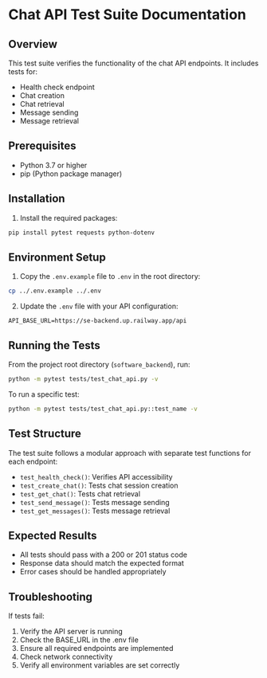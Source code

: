 # Chat API Test Suite Documentation

## Overview

This test suite verifies the functionality of the chat API endpoints. It includes tests for:

- Health check endpoint
- Chat creation
- Chat retrieval
- Message sending
- Message retrieval

## Prerequisites

- Python 3.7 or higher
- pip (Python package manager)

## Installation

1. Install the required packages:

```bash
pip install pytest requests python-dotenv
```

## Environment Setup

1. Copy the `.env.example` file to `.env` in the root directory:

```bash
cp ../.env.example ../.env
```

2. Update the `.env` file with your API configuration:

```env
API_BASE_URL=https://se-backend.up.railway.app/api
```

## Running the Tests

From the project root directory (`software_backend`), run:

```bash
python -m pytest tests/test_chat_api.py -v
```

To run a specific test:

```bash
python -m pytest tests/test_chat_api.py::test_name -v
```

## Test Structure

The test suite follows a modular approach with separate test functions for each endpoint:

- `test_health_check()`: Verifies API accessibility
- `test_create_chat()`: Tests chat session creation
- `test_get_chat()`: Tests chat retrieval
- `test_send_message()`: Tests message sending
- `test_get_messages()`: Tests message retrieval

## Expected Results

- All tests should pass with a 200 or 201 status code
- Response data should match the expected format
- Error cases should be handled appropriately

## Troubleshooting

If tests fail:

1. Verify the API server is running
2. Check the BASE_URL in the .env file
3. Ensure all required endpoints are implemented
4. Check network connectivity
5. Verify all environment variables are set correctly

